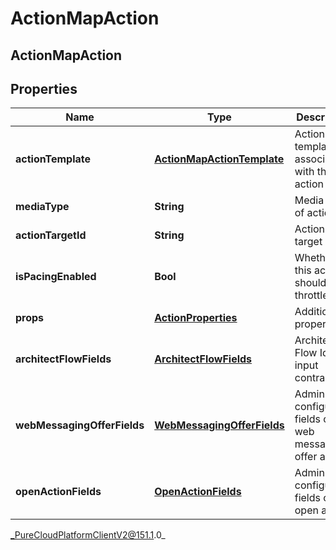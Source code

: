 # ActionMapAction

## ActionMapAction

## Properties

|Name | Type | Description | Notes|
|------------ | ------------- | ------------- | -------------|
| **actionTemplate** | [**ActionMapActionTemplate**](ActionMapActionTemplate) | Action template associated with the action map. | [optional] |
| **mediaType** | **String** | Media type of action. | [optional] |
| **actionTargetId** | **String** | Action target ID. | [optional] |
| **isPacingEnabled** | **Bool** | Whether this action should be throttled. | [optional] |
| **props** | [**ActionProperties**](ActionProperties) | Additional properties. | [optional] |
| **architectFlowFields** | [**ArchitectFlowFields**](ArchitectFlowFields) | Architect Flow Id and input contract. | [optional] |
| **webMessagingOfferFields** | [**WebMessagingOfferFields**](WebMessagingOfferFields) | Admin-configurable fields of a web messaging offer action. | [optional] |
| **openActionFields** | [**OpenActionFields**](OpenActionFields) | Admin-configurable fields of an open action. | [optional] |



_PureCloudPlatformClientV2@151.1.0_
